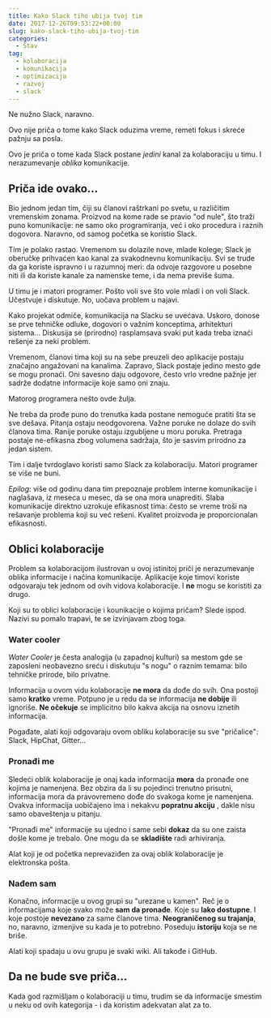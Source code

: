 ```yaml
---
title: Kako Slack tiho ubija tvoj tim
date: 2017-12-26T09:53:22+00:00
slug: kako-slack-tiho-ubija-tvoj-tim
categories:
  - Stav
tag:
  - kolaboracija
  - komunikacija
  - optimizacija
  - razvoj
  - slack
---
```


Ne nužno Slack, naravno.

Ovo nije priča o tome kako Slack oduzima vreme, remeti fokus i skreće pažnju sa posla.

<!--more-->

Ovo je priča o tome kada Slack postane _jedini_ kanal za kolaboraciju u timu. I nerazumevanje _oblika_ komunikacije.

## Priča ide ovako...

Bio jednom jedan tim, čiji su članovi raštrkani po svetu, u različitim vremenskim zonama. Proizvod na kome rade se pravio "od nule", što traži puno komunikacije: ne samo oko programiranja, već i oko procedura i raznih dogovora. Naravno, od samog početka se koristio Slack.

Tim je polako rastao. Vremenom su dolazile nove, mlade kolege; Slack je oberučke prihvaćen kao kanal za svakodnevnu komunikaciju. Svi se trude da ga koriste ispravno i u razumnoj meri: da odvoje razgovore u posebne niti ili da koriste kanale za namenske teme, i da nema previše šuma.

U timu je i matori programer. Pošto voli sve što vole mladi i on voli Slack. Učestvuje i diskutuje. No, uočava problem u najavi.

Kako projekat odmiče, komunikacija na Slacku se uvećava. Uskoro, donose se prve tehničke odluke, dogovori o važnim konceptima, arhitekturi sistema... Diskusija se (prirodno) rasplamsava svaki put kada treba iznaći rešenje za neki problem.

Vremenom, članovi tima koji su na sebe preuzeli deo aplikacije postaju značajno angažovani na kanalima. Zapravo, Slack postaje jedino mesto gde se mogu pronaći. Oni savesno daju odgovore, često vrlo vredne pažnje jer sadrže dodatne informacije koje samo oni znaju.

Matorog programera nešto ovde žulja.

Ne treba da prođe puno do trenutka kada postane nemoguće pratiti šta se sve dešava. Pitanja ostaju neodgovorena. Važne poruke ne dolaze do svih članova tima. Ranije poruke ostaju izgubljene u moru poruka. Pretraga postaje ne-efikasna zbog volumena sadržaja, što je sasvim prirodno za jedan sistem.

Tim i dalje tvrdoglavo koristi samo Slack za kolaboraciju. Matori programer se više ne buni.

_Epilog_: više od godinu dana tim prepoznaje problem interne komunikacije i naglašava, iz meseca u mesec, da se ona mora unaprediti. Slaba komunikacije direktno uzrokuje efikasnost tima: često se vreme troši na rešavanje problema koji su već rešeni. Kvalitet proizvoda je proporcionalan efikasnosti.

## Oblici kolaboracije

Problem sa kolaboracijom ilustrovan u ovoj istinitoj priči je nerazumevanje oblika informacije i načina komunikacije. Aplikacije koje timovi koriste odgovaraju tek jednom od ovih vidova kolaboracije. I **ne** mogu se koristiti za drugo.

Koji su to oblici kolaboracije i kounikacije o kojima pričam? Slede ispod. Nazivi su pomalo trapavi, te se izvinjavam zbog toga.

### Water cooler

_Water Cooler_ je česta analogija (u zapadnoj kulturi) sa mestom gde se zaposleni neobavezno sreću i diskutuju "s nogu" o raznim temama: bilo tehničke prirode, bilo privatne.

Informacija u ovom vidu kolaboracije **ne mora** da dođe do svih. Ona postoji samo **kratko** vreme. Potpuno je u redu da se informacija **ne dobije** ili ignoriše. **Ne očekuje** se implicitno bilo kakva akcija na osnovu iznetih informacija.

Pogađate, alati koji odgovaraju ovom obliku kolaboracije su sve "pričalice": Slack, HipChat, Gitter...

### Pronađi me

Sledeći oblik kolaboracije je onaj kada informacija **mora** da pronađe one kojima je namenjena. Bez obzira da li su pojedinci trenutno prisutni, informacija mora da pravovremeno dođe do svakoga kome je namenjena. Ovakva informacija uobičajeno ima i nekakvu **popratnu akciju** , dakle nisu samo obaveštenja u pitanju.

"Pronađi me" informacije su ujedno i same sebi **dokaz** da su one zaista došle kome je trebalo. One mogu da se **skladište** radi arhiviranja.

Alat koji je od početka neprevaziđen za ovaj oblik kolaboracije je elektronska pošta.

### Nađem sam

Konačno, informacije u ovog grupi su "urezane u kamen". Reč je o informacijama koje svako može **sam da pronađe**. Koje su **lako dostupne**. I koje postoje **nevezano** za same članove tima. **Neograničenog su trajanja**, no, naravno, izmenjive su kada je to potrebno. Poseduju **istoriju** koja se ne briše.

Alati koji spadaju u ovu grupu je svaki wiki. Ali takođe i GitHub.

## Da ne bude sve priča...

Kada god razmišljam o kolaboraciji u timu, trudim se da informacije smestim u neku od ovih kategorija - i da koristim adekvatan alat za to.
